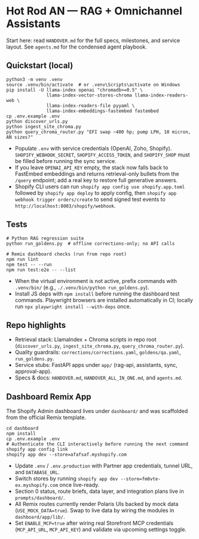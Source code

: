 # Hot Rod AN — RAG + Omnichannel Assistants

Start here: read `HANDOVER.md` for the full specs, milestones, and service layout. See `agents.md` for the condensed agent playbook.

## Quickstart (local)
```
python3 -m venv .venv
source .venv/bin/activate  # or .venv\Scripts\activate on Windows
pip install -U llama-index openai "chromadb>=0.5" \
               llama-index-vector-stores-chroma llama-index-readers-web \
               llama-index-readers-file pyyaml \
               llama-index-embeddings-fastembed fastembed
cp .env.example .env
python discover_urls.py
python ingest_site_chroma.py
python query_chroma_router.py "EFI swap ~400 hp; pump LPH, 10 micron, AN sizes?"
```

- Populate `.env` with service credentials (OpenAI, Zoho, Shopify). `SHOPIFY_WEBHOOK_SECRET`, `SHOPIFY_ACCESS_TOKEN`, and `SHOPIFY_SHOP` must be filled before running the sync service.
- If you leave `OPENAI_API_KEY` empty, the stack now falls back to FastEmbed embeddings and returns retrieval-only bullets from the `/query` endpoint; add a real key to restore full generative answers.
- Shopify CLI users can run `shopify app config use shopify.app.toml` followed by `shopify app deploy` to apply config, then `shopify app webhook trigger orders/create` to send signed test events to `http://localhost:8003/shopify/webhook`.

## Tests
```
# Python RAG regression suite
python run_goldens.py  # offline corrections-only; no API calls

# Remix dashboard checks (run from repo root)
npm run lint
npm test -- --run
npm run test:e2e -- --list
```

- When the virtual environment is not active, prefix commands with `.venv/bin/` (e.g., `./.venv/bin/python run_goldens.py`).
- Install JS deps with `npm install` before running the dashboard test commands. Playwright browsers are installed automatically in CI; locally run `npx playwright install --with-deps` once.

## Repo highlights
- Retrieval stack: LlamaIndex + Chroma scripts in repo root (`discover_urls.py`, `ingest_site_chroma.py`, `query_chroma_router.py`).
- Quality guardrails: `corrections/corrections.yaml`, `goldens/qa.yaml`, `run_goldens.py`.
- Service stubs: FastAPI apps under `app/` (rag-api, assistants, sync, approval-app).
- Specs & docs: `HANDOVER.md`, `HANDOVER_ALL_IN_ONE.md`, and `agents.md`.

## Dashboard Remix App
The Shopify Admin dashboard lives under `dashboard/` and was scaffolded from the official Remix template.

```
cd dashboard
npm install
cp .env.example .env
# Authenticate the CLI interactively before running the next command
shopify app config link
shopify app dev --store=afafsaf.myshopify.com
```

- Update `.env` / `.env.production` with Partner app credentials, tunnel URL, and `DATABASE_URL`.
- Switch stores by running `shopify app dev --store=fm8vte-ex.myshopify.com` once live-ready.
- Section 0 status, route briefs, data layer, and integration plans live in `prompts/dashboard/`.
- All Remix routes currently render Polaris UIs backed by mock data (`USE_MOCK_DATA=true`). Swap to live data by wiring the modules in `dashboard/app/lib/`.
- Set `ENABLE_MCP=true` after wiring real Storefront MCP credentials (`MCP_API_URL`, `MCP_API_KEY`) and validate via upcoming settings toggle.
